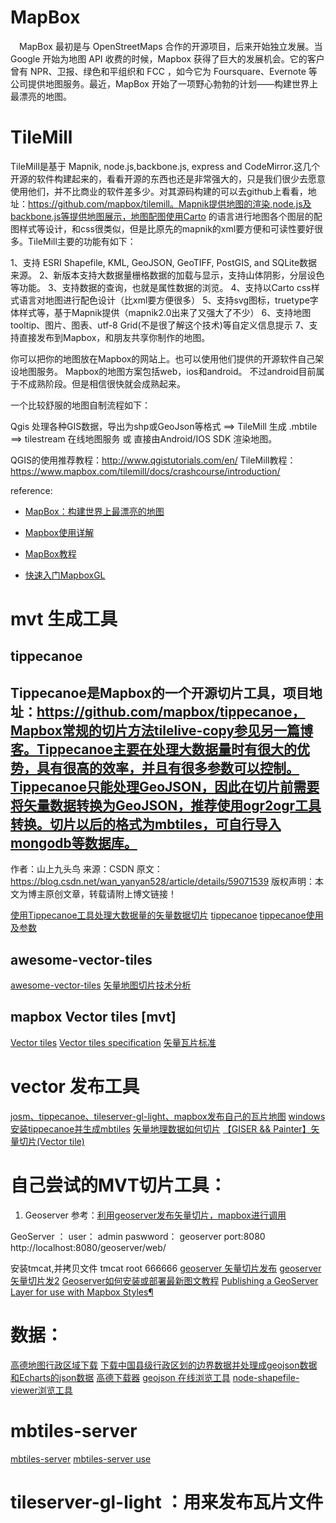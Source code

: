 
# MapBox

　MapBox 最初是与 OpenStreetMaps 合作的开源项目，后来开始独立发展。当 Google 开始为地图 API 收费的时候，Mapbox 获得了巨大的发展机会。它的客户曾有 NPR、卫报、绿色和平组织和 FCC ，如今它为 Foursquare、Evernote 等公司提供地图服务。最近，MapBox 开始了一项野心勃勃的计划——构建世界上最漂亮的地图。

# TileMill
TileMill是基于 Mapnik, node.js,backbone.js, express and CodeMirror.这几个开源的软件构建起来的，看看开源的东西也还是非常强大的，只是我们很少去愿意使用他们，并不比商业的软件差多少。对其源码构建的可以去github上看看，地址：https://github.com/mapbox/tilemill。Mapnik提供地图的渲染,node.js及backbone.js等提供地图展示，地图配图使用Carto 的语言进行地图各个图层的配图样式等设计，和css很类似，但是比原先的mapnik的xml要方便和可读性要好很多。TileMill主要的功能有如下：

1、支持 ESRI Shapefile, KML, GeoJSON, GeoTIFF, PostGIS, and SQLite数据来源。
2、新版本支持大数据量栅格数据的加载与显示，支持山体阴影，分层设色等功能。
3、支持数据的查询，也就是属性数据的浏览。
4、支持以Carto css样式语言对地图进行配色设计（比xml要方便很多）
5、支持svg图标，truetype字体样式等，基于Mapnik提供（mapnik2.0出来了又强大了不少）
6、支持地图tooltip、图片、图表、utf-8 Grid(不是很了解这个技术)等自定义信息提示
7、支持直接发布到Mapbox，和朋友共享你制作的地图。


你可以把你的地图放在Mapbox的网站上。也可以使用他们提供的开源软件自己架设地图服务。
Mapbox的地图方案包括web，ios和android。 不过android目前属于不成熟阶段。但是相信很快就会成熟起来。

一个比较舒服的地图自制流程如下：

Qgis 处理各种GIS数据，导出为shp或GeoJson等格式 ==> TileMill 生成 .mbtile ==> tilestream 在线地图服务 或 直接由Android/IOS SDK 渲染地图。

QGIS的使用推荐教程：http://www.qgistutorials.com/en/
TileMill教程：https://www.mapbox.com/tilemill/docs/crashcourse/introduction/

reference:
- [MapBox：构建世界上最漂亮的地图 ](http://blog.sina.com.cn/s/blog_663d9a1f0101fb0g.html)

- [Mapbox使用详解](https://www.cnblogs.com/cg919/archive/2018/07/19/9336020.html)
- [MapBox教程](https://blog.csdn.net/jwdstef/article/details/38760111)
- [快速入门MapboxGL](https://blog.csdn.net/supermapsupport/article/details/78343391)

# mvt 生成工具
## tippecanoe 
Tippecanoe是Mapbox的一个开源切片工具，项目地址：https://github.com/mapbox/tippecanoe，Mapbox常规的切片方法tilelive-copy参见另一篇博客。Tippecanoe主要在处理大数据量时有很大的优势，具有很高的效率，并且有很多参数可以控制。Tippecanoe只能处理GeoJSON，因此在切片前需要将矢量数据转换为GeoJSON，推荐使用ogr2ogr工具转换。切片以后的格式为mbtiles，可自行导入mongodb等数据库。
--------------------- 
作者：山上九头鸟 
来源：CSDN 
原文：https://blog.csdn.net/wan_yanyan528/article/details/59071539 
版权声明：本文为博主原创文章，转载请附上博文链接！

[使用Tippecanoe工具处理大数据量的矢量数据切片](https://blog.csdn.net/wan_yanyan528/article/details/59071539?utm_source=blogxgwz2)
[tippecanoe](https://github.com/mapbox/tippecanoe)
[tippecanoe使用及参数](https://blog.csdn.net/wan_yanyan528/article/details/70226123)

## awesome-vector-tiles
  [awesome-vector-tiles](https://github.com/mapbox/awesome-vector-tiles)
 [矢量地图切片技术分析](http://qiancy.com/2016/12/10/vector-tiles/)

## mapbox Vector tiles [mvt]

[Vector tiles](https://docs.mapbox.com/vector-tiles/reference/)
[Vector tiles specification](https://docs.mapbox.com/vector-tiles/specification/)
[矢量瓦片标准](https://github.com/jingsam/vector-tile-spec/blob/master/2.1/README_zh.md)

# vector 发布工具

[josm、tippecanoe、tileserver-gl-light、mapbox发布自己的瓦片地图](https://blog.csdn.net/qq_26540693/article/details/86491049)
[windows安装tippecanoe并生成mbtiles](https://blog.csdn.net/weixin_42655593/article/details/87603044)
[矢量地理数据如何切片](https://www.zhihu.com/question/30404999)
[【GISER && Painter】矢量切片(Vector tile)](https://www.cnblogs.com/escage/p/6387529.html)





# 自己尝试的MVT切片工具：
1. Geoserver  参考：[利用geoserver发布矢量切片，mapbox进行调用](https://blog.csdn.net/qq_24622397/article/details/78411587)

  GeoServer ：
  user： admin
  paswword： geoserver
  port:8080
http://localhost:8080/geoserver/web/



安装tmcat,并拷贝文件
  tmcat 
  root 666666
[geoserver 矢量切片发布](https://www.jianshu.com/p/df45b0f6455b)
[geoserver 矢量切片发2](https://www.jianshu.com/p/4a35e935c466)
[Geoserver如何安装或部署最新图文教程](http://sh.qihoo.com/pc/9ade76f64d13f3a47?cota=4&tj_url=xz&sign=360_e39369d1&refer_scene=so_1)
[Publishing a GeoServer Layer for use with Mapbox Styles¶](https://docs.geoserver.org/latest/en/user/styling/mbstyle/source.html)

# 数据：
[高德地图行政区域下载](https://giser.xyz/2018/04/25/20180425-GetDistrictByAMap/)
[下载中国县级行政区划的边界数据并处理成geojson数据和Echarts的json数据](https://github.com/xioix2011/GeoJSON-for-ECharts)
[高德下载器](https://giser.xyz/demo/03-Dist-AMap/index.html)
[geojson 在线浏览工具](http://geojson.io)
[node-shapefile-viewer浏览工具](https://github.com/ginkgoch/node-shapefile-viewer/releases)

# mbtiles-server 
[mbtiles-server](https://github.com/chelm/mbtiles-server)
[mbtiles-server use](https://www.npmjs.com/package/mbtiles-server)


# tileserver-gl-light ：用来发布瓦片文件



